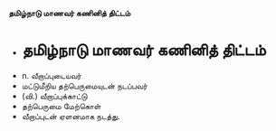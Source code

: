 **தமிழ்நாடு மாணவர் கணினித் திட்டம்**
- # தமிழ்நாடு மாணவர் கணினித் திட்டம்
- n. வீறாப்புடையவர்
- மட்டுமீறிய தற்பெருமையுடன் நடப்பவர்
- (வி.) வீறாப்புக்காட்டு
- தற்பெருமை மேற்கொள்
- வீறாப்புடன் ஏளனமாக நடத்து.

